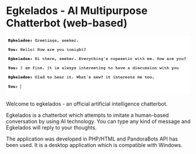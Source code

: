 # Egkelados - AI Multipurpose Chatterbot (web-based)

![alt tag](https://raw.githubusercontent.com/fsiamp/egkelados/master/www/68747470733a2f2f7331312e706f7374696d672e63632f3831707a306e3671622f636f6e766f2e706e67.png)

Welcome to egkelados - an official artificial intelligence chatterbot.

Egkelados is a chatterbot which attempts to imitate a human-based conversation by using AI technology.
You can type any kind of message and Egkelados will reply to your thoughts.

The application was developed in PHP/HTML and PandoraBots API has been used.
It is a desktop application which is compatible with Windows.
